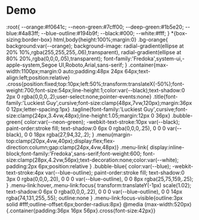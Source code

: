 # Demo
:root{
  --orange:#f0641c; --neon-green:#7cff00; --deep-green:#1b5e20;
  --blue:#4a83ff; --blue-outline:#194b9f; --black:#000; --white:#fff;
}
*{box-sizing:border-box} html,body{height:100%;margin:0}
.bg-orange{
  background:var(--orange);
  background-image:
    radial-gradient(ellipse at 20% 10%,rgba(255,255,255,.06),transparent),
    radial-gradient(ellipse at 80% 20%,rgba(0,0,0,.05),transparent);
  font-family:'Fredoka',system-ui,-apple-system,Segoe UI,Roboto,Arial,sans-serif;
}
.container{max-width:1100px;margin:0 auto;padding:48px 24px 64px;text-align:left;position:relative}
.cross{position:fixed;top:10px;left:50%;transform:translateX(-50%);font-weight:700;font-size:54px;line-height:1;color:var(--black);text-shadow:0 2px 0 rgba(0,0,0,.2);user-select:none;pointer-events:none}
.title{font-family:'Luckiest Guy',cursive;font-size:clamp(48px,7vw,120px);margin:36px 0 12px;letter-spacing:1px}
.tagline{font-family:'Luckiest Guy',cursive;font-size:clamp(24px,3.4vw,48px);line-height:1.05;margin:12px 0 36px}
.bubble-green{
  color:var(--neon-green);
  -webkit-text-stroke:10px var(--black);
  paint-order:stroke fill;
  text-shadow:0 6px 0 rgba(0,0,0,.25), 0 0 0 var(--black), 0 0 18px rgba(27,94,32,.2);
}
.menu{margin-top:clamp(20px,4vw,40px);display:flex;flex-direction:column;gap:clamp(24px,4vw,48px)}
.menu-link{
  display:inline-block;font-family:'Fredoka',sans-serif;font-weight:600;
  font-size:clamp(28px,4.2vw,56px);text-decoration:none;color:var(--white);
  padding:2px 6px;position:relative
}
.bubble-blue{
  color:var(--blue);
  -webkit-text-stroke:4px var(--blue-outline);
  paint-order:stroke fill;
  text-shadow:0 3px 0 rgba(0,0,0,.20), 0 0 0 var(--blue-outline), 0 0 8px rgba(25,75,159,.25);
}
.menu-link:hover,.menu-link:focus{
  transform:translateY(-1px) scale(1.02);
  text-shadow:0 6px 0 rgba(0,0,0,.22), 0 0 0 var(--blue-outline), 0 0 14px rgba(74,131,255,.55);
  outline:none
}
.menu-link:focus-visible{outline:3px solid #fff;outline-offset:6px;border-radius:8px}
@media (max-width:520px){.container{padding:36px 16px 56px}.cross{font-size:42px}}
